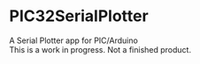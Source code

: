 # PIC32SerialPlotter
A Serial Plotter app for PIC/Arduino  
This is a work in progress. 
Not a finished product.
